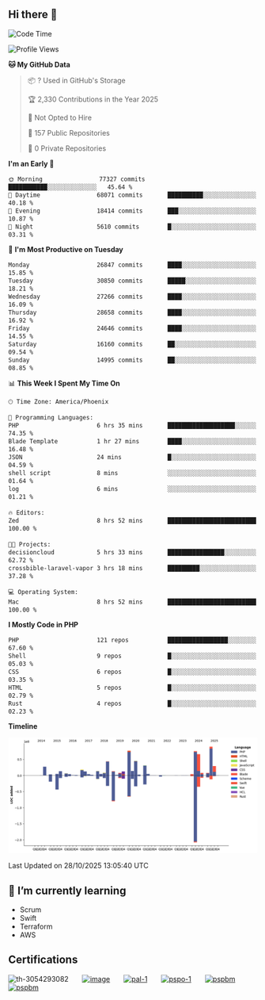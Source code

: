 ## Hi there 👋

<!--START_SECTION:waka-->
![Code Time](http://img.shields.io/badge/Code%20Time-11%2C870%20hrs%2027%20mins-blue)

![Profile Views](http://img.shields.io/badge/Profile%20Views-0-blue)

**🐱 My GitHub Data** 

> 📦 ? Used in GitHub's Storage 
 > 
> 🏆 2,330 Contributions in the Year 2025
 > 
> 🚫 Not Opted to Hire
 > 
> 📜 157 Public Repositories 
 > 
> 🔑 0 Private Repositories 
 > 
**I'm an Early 🐤** 

```text
🌞 Morning                77327 commits       ███████████░░░░░░░░░░░░░░   45.64 % 
🌆 Daytime                68071 commits       ██████████░░░░░░░░░░░░░░░   40.18 % 
🌃 Evening                18414 commits       ███░░░░░░░░░░░░░░░░░░░░░░   10.87 % 
🌙 Night                  5610 commits        █░░░░░░░░░░░░░░░░░░░░░░░░   03.31 % 
```
📅 **I'm Most Productive on Tuesday** 

```text
Monday                   26847 commits       ████░░░░░░░░░░░░░░░░░░░░░   15.85 % 
Tuesday                  30850 commits       █████░░░░░░░░░░░░░░░░░░░░   18.21 % 
Wednesday                27266 commits       ████░░░░░░░░░░░░░░░░░░░░░   16.09 % 
Thursday                 28658 commits       ████░░░░░░░░░░░░░░░░░░░░░   16.92 % 
Friday                   24646 commits       ████░░░░░░░░░░░░░░░░░░░░░   14.55 % 
Saturday                 16160 commits       ██░░░░░░░░░░░░░░░░░░░░░░░   09.54 % 
Sunday                   14995 commits       ██░░░░░░░░░░░░░░░░░░░░░░░   08.85 % 
```


📊 **This Week I Spent My Time On** 

```text
🕑︎ Time Zone: America/Phoenix

💬 Programming Languages: 
PHP                      6 hrs 35 mins       ███████████████████░░░░░░   74.35 % 
Blade Template           1 hr 27 mins        ████░░░░░░░░░░░░░░░░░░░░░   16.48 % 
JSON                     24 mins             █░░░░░░░░░░░░░░░░░░░░░░░░   04.59 % 
shell script             8 mins              ░░░░░░░░░░░░░░░░░░░░░░░░░   01.64 % 
log                      6 mins              ░░░░░░░░░░░░░░░░░░░░░░░░░   01.21 % 

🔥 Editors: 
Zed                      8 hrs 52 mins       █████████████████████████   100.00 % 

🐱‍💻 Projects: 
decisioncloud            5 hrs 33 mins       ████████████████░░░░░░░░░   62.72 % 
crossbible-laravel-vapor 3 hrs 18 mins       █████████░░░░░░░░░░░░░░░░   37.28 % 

💻 Operating System: 
Mac                      8 hrs 52 mins       █████████████████████████   100.00 % 
```

**I Mostly Code in PHP** 

```text
PHP                      121 repos           █████████████████░░░░░░░░   67.60 % 
Shell                    9 repos             █░░░░░░░░░░░░░░░░░░░░░░░░   05.03 % 
CSS                      6 repos             █░░░░░░░░░░░░░░░░░░░░░░░░   03.35 % 
HTML                     5 repos             █░░░░░░░░░░░░░░░░░░░░░░░░   02.79 % 
Rust                     4 repos             █░░░░░░░░░░░░░░░░░░░░░░░░   02.23 % 
```



**Timeline**

![Lines of Code chart](https://raw.githubusercontent.com/mikebronner/mikebronner/master/assets/bar_graph.png)


 Last Updated on 28/10/2025 13:05:40 UTC
<!--END_SECTION:waka-->

<!--
**mikebronner/mikebronner** is a ✨ _special_ ✨ repository because its `README.md` (this file) appears on your GitHub profile.

Here are some ideas to get you started:

- 🔭 I’m currently working on ...
- 🌱 I’m currently learning ...
- 👯 I’m looking to collaborate on ...
- 🤔 I’m looking for help with ...
- 💬 Ask me about ...
- 📫 How to reach me: ...
- 😄 Pronouns: ...
- ⚡ Fun fact: ...
-->

## 🌱 I’m currently learning

- Scrum
- Swift
- Terraform
- AWS

## Certifications

![th-3054293082](https://user-images.githubusercontent.com/1791050/208267034-c5006f82-ae89-41eb-9478-7106c5aba070.jpg)
&nbsp;&nbsp;&nbsp;&nbsp;&nbsp;
[![image](https://images.credly.com/size/100x100/images/a2790314-008a-4c3d-9553-f5e84eb359ba/image.png)](https://www.credly.com/users/mike-bronner)
&nbsp;&nbsp;&nbsp;&nbsp;&nbsp;
[![pal-1](https://images.credly.com/size/100x100/images/78c772ee-6b3c-4348-ac66-58ac5a2cf581/image.png)](https://www.credly.com/users/mike-bronner)
&nbsp;&nbsp;&nbsp;&nbsp;&nbsp;
[![pspo-1](https://images.credly.com/size/100x100/images/591762c5-fae7-49c6-b326-e1756979928d/image.png)](https://www.credly.com/users/mike-bronner)
&nbsp;&nbsp;&nbsp;&nbsp;&nbsp;
[![pspbm](https://images.credly.com/size/100x100/images/55a21a78-59af-4294-810e-e4014e9ca1be/image.png)](https://www.credly.com/users/mike-bronner)
&nbsp;&nbsp;&nbsp;&nbsp;&nbsp;
[![pspbm](https://images.credly.com/size/100x100/images/7964c477-0edb-4b83-b836-f35f255685f3/blob)](https://www.credly.com/users/mike-bronner)

